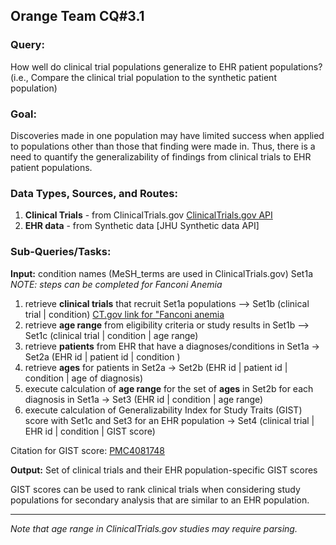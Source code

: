 ## Orange Team CQ#3.1

### Query: 
How well do clinical trial populations generalize to EHR patient populations? (i.e., Compare the clinical trial population to the synthetic patient population)
  
### Goal:
Discoveries made in one population may have limited success when applied to populations other than those that finding were made in. Thus, there is a need to quantify the generalizability of findings from clinical trials to EHR patient populations.
  
### Data Types, Sources, and Routes:
1. **Clinical Trials** - from ClinicalTrials.gov [ClinicalTrials.gov API](https://aact-prod.herokuapp.com/connect)
2. **EHR data** - from Synthetic data [JHU Synthetic data API]
  
### Sub-Queries/Tasks:
**Input:** condition names (MeSH_terms are used in ClinicalTrials.gov) Set1a *NOTE: steps can be completed for Fanconi Anemia*

1. retrieve **clinical trials** that recruit Set1a populations --> Set1b (clinical trial | condition) [CT.gov link for "Fanconi anemia](https://www.clinicaltrials.gov/ct2/results?cond=%22Fanconi+anemia%22)
2. retrieve **age range** from eligibility criteria or study results in Set1b --> Set1c (clinical trial | condition | age range)
3. retrieve **patients** from EHR that have a diagnoses/conditions in Set1a -> Set2a (EHR id | patient id | condition )
4. retrieve **ages** for patients in Set2a -> Set2b (EHR id | patient id | condition | age of diagnosis)
5. execute calculation of **age range** for the set of **ages** in Set2b for each diagnosis in Set1a -> Set3 (EHR id | condition | age range)
6. execute calculation of Generalizability Index for Study Traits (GIST) score with Set1c and Set3 for an EHR population -> Set4 (clinical trial | EHR id | condition | GIST score)

Citation for GIST score: [PMC4081748](https://www.ncbi.nlm.nih.gov/pmc/articles/PMC4081748)

**Output:** Set of clinical trials and their EHR population-specific GIST scores
  
GIST scores can be used to rank clinical trials when considering study populations for secondary analysis that are similar to an EHR population.

--------

*Note that age range in ClinicalTrials.gov studies may require parsing.*

